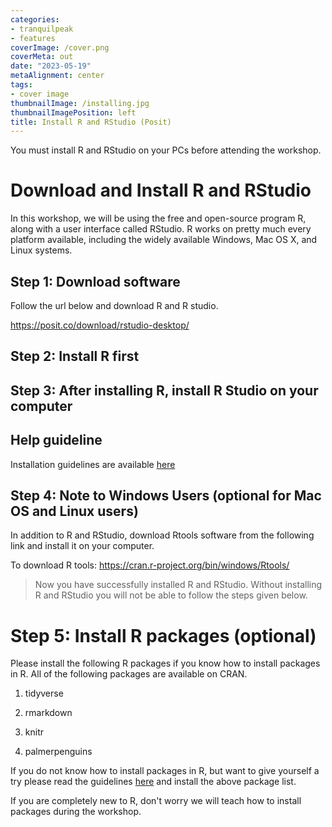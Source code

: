 ```yaml
---
categories:
- tranquilpeak
- features
coverImage: /cover.png
coverMeta: out
date: "2023-05-19"
metaAlignment: center
tags:
- cover image
thumbnailImage: /installing.jpg
thumbnailImagePosition: left
title: Install R and RStudio (Posit)
---
```


You must install R and RStudio on your PCs before attending the workshop.

# Download and Install R and RStudio 

In this workshop, we will be using the free and open-source program R, along with a user interface called RStudio. R works on pretty much every platform available, including the widely available Windows, Mac OS X, and Linux systems.

## Step 1: Download software

Follow the url below and download R and R studio.

https://posit.co/download/rstudio-desktop/

## Step 2: Install R first

## Step 3: After installing R, install R Studio on your computer

## Help guideline

Installation guidelines are available [here](https://r4fun.netlify.app/blog/topic1/)

## Step 4: Note to Windows Users (optional for Mac OS and Linux users)

In addition to R and RStudio, download Rtools software from the following link and install it on your computer.

To download R tools: https://cran.r-project.org/bin/windows/Rtools/

> Now you have successfully installed R and RStudio. Without installing R and RStudio you will not be able to follow the steps given below.

# Step 5: Install R packages (optional)

Please install the following R packages if you know how to install packages in R. All of the following packages are available on CRAN.

1. tidyverse

2. rmarkdown

3. knitr

4. palmerpenguins


If you do not know how to install packages in R, but want to give yourself a try please read the guidelines [here](https://r4fun.netlify.app/blog/topic2/) and install the above package list.

If you are completely new to R, don't worry we will teach how to install packages during the workshop.
